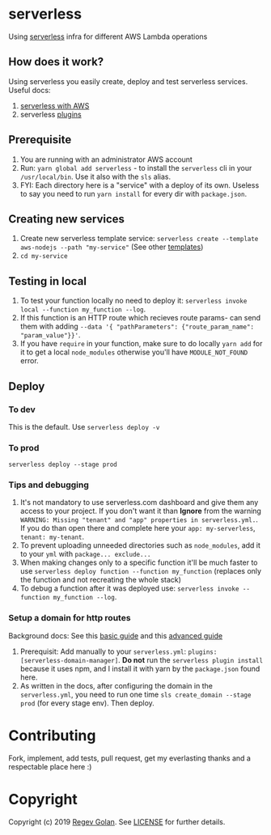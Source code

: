 # serverless
Using [serverless](https://serverless.com) infra for different AWS Lambda operations

## How does it work?
Using serverless you easily create, deploy and test serverless services. Useful docs:
1. [serverless with AWS](https://serverless.com/framework/docs/providers/aws/)
2. serverless [plugins](https://github.com/serverless/plugins)

## Prerequisite
1. You are running with an administrator AWS account
2. Run: `yarn global add serverless` - to install the `serverless` cli in your `/usr/local/bin`. Use it also with the `sls` alias.
3. FYI: Each directory here is a "service" with a deploy of its own. Useless to say you need to run `yarn install` for every dir with `package.json`.

## Creating new services
1. Create new serverless template service: `serverless create --template aws-nodejs --path "my-service"` (See other [templates](https://serverless.com/framework/docs/providers/aws/guide/services/))
2. `cd my-service`

## Testing in local
1. To test your function locally no need to deploy it: `serverless invoke local --function my_function --log`.
2. If this function is an HTTP route which recieves route params- can send them with adding `--data '{ "pathParameters": {"route_param_name": "param_value"}}'`.
3. If you have `require` in your function, make sure to do locally `yarn add` for it to get a local `node_modules` otherwise you'll have `MODULE_NOT_FOUND` error.

## Deploy

### To dev
This is the default. Use `serverless deploy -v`

### To prod
`serverless deploy --stage prod`

### Tips and debugging
1. It's not mandatory to use serverless.com dashboard and give them any access to your project. If you don't want it than **Ignore** from the warning `WARNING: Missing "tenant" and "app" properties in serverless.yml.`. If you do than open there and complete here your `app: my-serverless`, `tenant: my-tenant`.
2. To prevent uploading unneeded directories such as `node_modules`, add it to your `yml` with `package... exclude...`
3. When making changes only to a specific function it'll be much faster to use `serverless deploy function --function my_function` (replaces only the function and not recreating the whole stack)
4. To debug a function after it was deployed use: `serverless invoke --function my_function --log`.

### Setup a domain for http routes
Background docs: See this [basic guide](https://serverless.com/blog/serverless-api-gateway-domain/) and this [advanced guide](https://serverless.com/blog/api-gateway-multiple-services/)
1. Prerequisit: Add manually to your `serverless.yml`: `plugins: [serverless-domain-manager]`. **Do not** run the `serverless plugin install` because it uses npm, and I install it with yarn by the `package.json` found here.
2. As written in the docs, after configuring the domain in the `serverless.yml`, you need to run one time `sls create_domain --stage prod` (for every stage env). Then deploy.

# Contributing
Fork, implement, add tests, pull request, get my everlasting thanks and a respectable place here :)

# Copyright
Copyright (c) 2019 [Regev Golan](https://www.linkedin.com/in/look4regev/). See [LICENSE](https://github.com/look4regev/serverless/blob/master/LICENSE) for further details.
